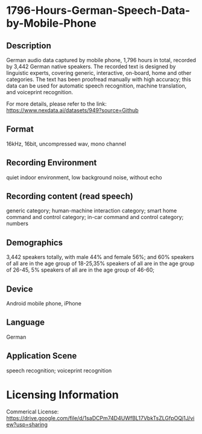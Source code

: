 # 1796-Hours-German-Speech-Data-by-Mobile-Phone


## Description
German audio data captured by mobile phone, 1,796 hours in total, recorded by 3,442 German native speakers. The recorded text is designed by linguistic experts, covering generic, interactive, on-board, home and other categories. The text has been proofread manually with high accuracy; this data can be used for automatic speech recognition, machine translation, and voiceprint recognition.

For more details, please refer to the link: https://www.nexdata.ai/datasets/949?source=Github


## Format
16kHz, 16bit, uncompressed wav, mono channel

## Recording Environment
quiet indoor environment, low background noise, without echo

## Recording content (read speech)
generic category; human-machine interaction category; smart home command and control category; in-car command and control category; numbers

## Demographics
3,442 speakers totally, with male 44% and female 56%; and 60% speakers of all are in the age group of 18-25,35% speakers of all are in the age group of 26-45, 5% speakers of all are in the age group of 46-60;

## Device
Android mobile phone, iPhone

## Language
German

## Application Scene
speech recognition; voiceprint recognition

# Licensing Information
Commerical License: https://drive.google.com/file/d/1saDCPm74D4UWfBL17VbkTsZLGfpOQj1J/view?usp=sharing
